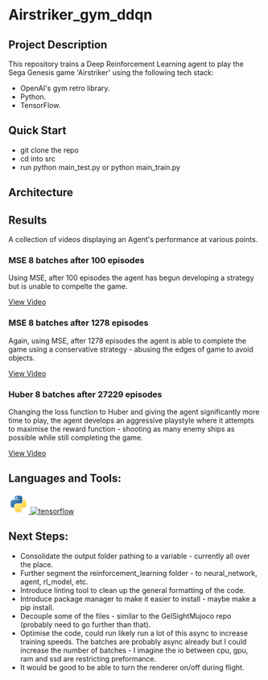 # Airstriker_gym_ddqn

## Project Description
This repository trains a Deep Reinforcement Learning agent to play the Sega Genesis game 'Airstriker' using the following tech stack:
- OpenAI's gym retro library.
- Python.
- TensorFlow.

## Quick Start
- git clone the repo
- cd into src
- run python main_test.py or python main_train.py

## Architecture



## Results
A collection of videos displaying an Agent's performance at various points.

### MSE 8 batches after 100 episodes
Using MSE, after 100 episodes the agent has begun developing a strategy but is unable to compelte the game.

[View Video](https://github.com/rlamprell/Airstriker_gym_ddqn/assets/90906655/34196079-0858-4cae-8eff-0866cb7b8afe)

### MSE 8 batches after 1278 episodes
Again, using MSE, after 1278 episodes the agent is able to complete the game using a conservative strategy - abusing the edges of game to avoid objects. 

[View Video](https://github.com/rlamprell/Airstriker_gym_ddqn/assets/90906655/b8903e29-ca6c-4d54-b158-5a3ef9463221)

### Huber 8 batches after 27229 episodes
Changing the loss function to Huber and giving the agent significantly more time to play, the agent develops an aggressive playstyle where it attempts to maximise the reward function - shooting as many enemy ships as possible while still completing the game.

[View Video](https://github.com/rlamprell/Airstriker_gym_ddqn/assets/90906655/b4d17162-7a2a-4581-8048-00ce80ba5d6e)


## Languages and Tools:
<p align="left">
  <a href="https://www.python.org" target="_blank" rel="noopener noreferrer">
    <img src="https://raw.githubusercontent.com/devicons/devicon/master/icons/python/python-original.svg" alt="python" width="40" height="40"/>
  </a>
  <a href="https://www.tensorflow.org" target="_blank" rel="noopener noreferrer">
    <img src="https://www.vectorlogo.zone/logos/tensorflow/tensorflow-icon.svg" alt="tensorflow" width="40" height="40"/>
  </a>
</p>


## Next Steps:
- Consolidate the output folder pathing to a variable - currently all over the place.
- Further segment the reinforcement_learning folder - to neural_network, agent, rl_model, etc.
- Introduce linting tool to clean up the general formatting of the code.
- Introduce package manager to make it easier to install - maybe make a pip install.
- Decouple some of the files - similar to the GelSightMujoco repo (probably need to go further than that).
- Optimise the code, could run likely run a lot of this async to increase training speeds.  The batches are probably async already but I could increase the number of batches - I imagine the io between cpu, gpu, ram and ssd are restricting preformance.
- It would be good to be able to turn the renderer on/off during flight.  
